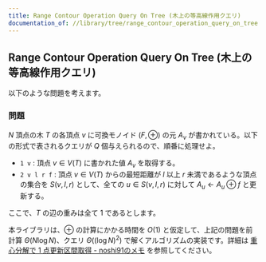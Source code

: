```yaml
---
title: Range Contour Operation Query On Tree (木上の等高線作用クエリ)
documentation_of: //library/tree/range_contour_operation_query_on_tree.hpp
---
```


## Range Contour Operation Query On Tree (木上の等高線作用クエリ)

以下のような問題を考えます。

### 問題

$N$ 頂点の木 $T$ の各頂点 $v$ に可換モノイド $(F,\oplus)$ の元 $A _ v$ が書かれている。以下の形式で表されるクエリが $Q$ 個与えられるので、順番に処理せよ。

- `1 v` : 頂点 $v\in V(T)$ に書かれた値 $A _ v$ を取得する。
- `2 v l r f` : 頂点 $v\in V(T)$ からの最短距離が $l$ 以上 $r$ 未満であるような頂点の集合を $S(v,l,r)$ として、全ての $u \in S(v,l,r)$ に対して $A _ u \leftarrow A _ u \oplus f$ と更新する。

ここで、$T$ の辺の重みは全て $1$ であるとします。

本ライブラリは、$\oplus$ の計算にかかる時間を $O(1)$ と仮定して、上記の問題を前計算 $\Theta(N \log N)$、クエリ $\Theta( (\log N) ^ 2 )$ で解くアルゴリズムの実装です。詳細は [重心分解で 1 点更新区間取得 - noshi91のメモ](https://noshi91.hatenablog.com/entry/2022/03/27/042143) を参照してください。

